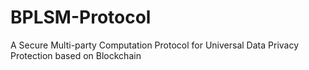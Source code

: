 # BPLSM-Protocol
A Secure Multi-party Computation Protocol for Universal Data Privacy
Protection based on Blockchain
